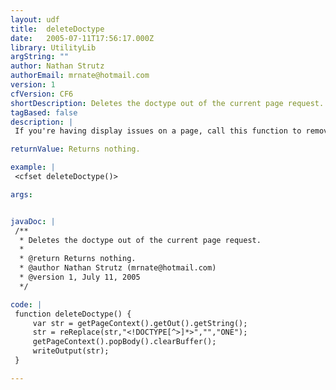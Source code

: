 ```yaml
---
layout: udf
title:  deleteDoctype
date:   2005-07-11T17:56:17.000Z
library: UtilityLib
argString: ""
author: Nathan Strutz
authorEmail: mrnate@hotmail.com
version: 1
cfVersion: CF6
shortDescription: Deletes the doctype out of the current page request.
tagBased: false
description: |
 If you're having display issues on a page, call this function to remove the doctype from your request. This solves the display problems with using cfdump in CFMX under an XHTML doctype. You can modify this code to, for example, change a strict doctype to a transitional one.

returnValue: Returns nothing.

example: |
 <cfset deleteDoctype()>

args:


javaDoc: |
 /**
  * Deletes the doctype out of the current page request.
  * 
  * @return Returns nothing. 
  * @author Nathan Strutz (mrnate@hotmail.com) 
  * @version 1, July 11, 2005 
  */

code: |
 function deleteDoctype() {
     var str = getPageContext().getOut().getString();
     str = reReplace(str,"<!DOCTYPE[^>]*>","","ONE");
     getPageContext().popBody().clearBuffer();
     writeOutput(str);
 }

---
```


